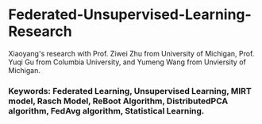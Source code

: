 # Federated-Unsupervised-Learning-Research

Xiaoyang's research with Prof. Ziwei Zhu from University of Michigan, Prof. Yuqi Gu from Columbia University, and Yumeng Wang from Unviersity of Michigan.

### Keywords: Federated Learning, Unsupervised Learning, MIRT model, Rasch Model, ReBoot Algorithm, DistributedPCA algorithm, FedAvg algorithm, Statistical Learning.
